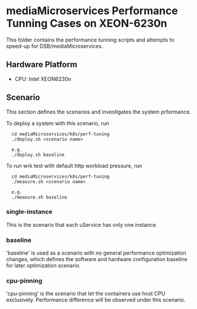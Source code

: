 # mediaMicroservices Performance Tunning Cases on XEON-6230n

This folder contains the performance tunning scripts and
attempts to speed-up for DSB/mediaMicroservices.

## Hardware Platform

- CPU: Intel XEON6230n

## Scenario
This section defines the scenarios and investigates the
system prformance.

To deploy a system with this scenario, run

```shell
  cd mediaMicroservices/k8s/perf-tuning
  ./deploy.sh <scenario name>

  e.g.
  ./deploy.sh baseline
```

To run wrk test with default http workload pressure, run

```shell
  cd mediaMicroservices/k8s/perf-tuning
  ./measure.sh <scenario name>

  e.g.
  ./measure.sh baseline

```

### single-instance

This is the scenario that each uService has only one instance.

### baseline

'baseline' is used as a scenario with no general performance
optimization changes, which defines the software and hardware
configuration baseline for later optimization scenario.

### cpu-pinning
'cpu-pinning' is the scenario that let the containers use
host CPU exclusively. Performance difference will be observed
under this scenario.

